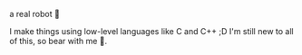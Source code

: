 a real robot 🤖

I make things using low-level languages like C and C++ ;D
I'm still new to all of this, so bear with me 🐻.
